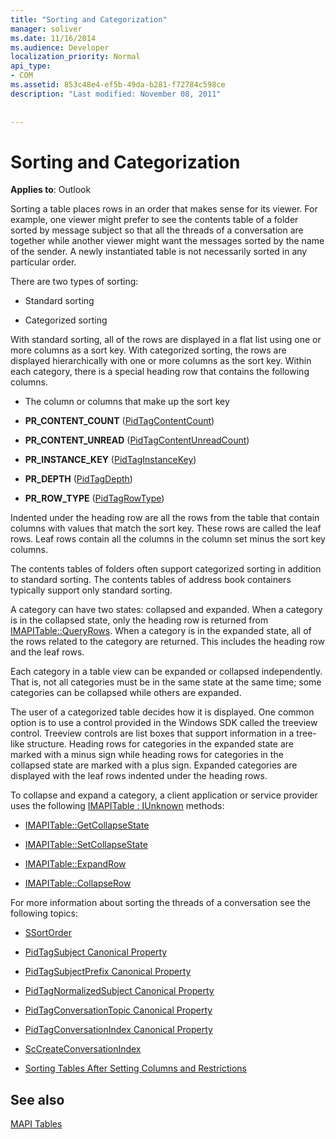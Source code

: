 ```yaml
---
title: "Sorting and Categorization"
manager: soliver
ms.date: 11/16/2014
ms.audience: Developer
localization_priority: Normal
api_type:
- COM
ms.assetid: 853c48e4-ef5b-49da-b281-f72784c598ce
description: "Last modified: November 08, 2011"
 
 
---
```


# Sorting and Categorization

 
  
**Applies to**: Outlook 
  
Sorting a table places rows in an order that makes sense for its viewer. For example, one viewer might prefer to see the contents table of a folder sorted by message subject so that all the threads of a conversation are together while another viewer might want the messages sorted by the name of the sender. A newly instantiated table is not necessarily sorted in any particular order. 
  
There are two types of sorting:
  
- Standard sorting
    
- Categorized sorting 
    
With standard sorting, all of the rows are displayed in a flat list using one or more columns as a sort key. With categorized sorting, the rows are displayed hierarchically with one or more columns as the sort key. Within each category, there is a special heading row that contains the following columns.
  
- The column or columns that make up the sort key
    
- **PR_CONTENT_COUNT** ([PidTagContentCount](pidtagcontentcount-canonical-property.md))
    
- **PR_CONTENT_UNREAD** ([PidTagContentUnreadCount](pidtagcontentunreadcount-canonical-property.md))
    
- **PR_INSTANCE_KEY** ([PidTagInstanceKey](pidtaginstancekey-canonical-property.md))
    
- **PR_DEPTH** ([PidTagDepth](pidtagdepth-canonical-property.md))
    
- **PR_ROW_TYPE** ([PidTagRowType](pidtagrowtype-canonical-property.md)) 
    
Indented under the heading row are all the rows from the table that contain columns with values that match the sort key. These rows are called the leaf rows. Leaf rows contain all the columns in the column set minus the sort key columns. 
  
The contents tables of folders often support categorized sorting in addition to standard sorting. The contents tables of address book containers typically support only standard sorting. 
  
A category can have two states: collapsed and expanded. When a category is in the collapsed state, only the heading row is returned from [IMAPITable::QueryRows](imapitable-queryrows.md). When a category is in the expanded state, all of the rows related to the category are returned. This includes the heading row and the leaf rows. 
  
Each category in a table view can be expanded or collapsed independently. That is, not all categories must be in the same state at the same time; some categories can be collapsed while others are expanded. 
  
The user of a categorized table decides how it is displayed. One common option is to use a control provided in the Windows SDK called the treeview control. Treeview controls are list boxes that support information in a tree-like structure. Heading rows for categories in the expanded state are marked with a minus sign while heading rows for categories in the collapsed state are marked with a plus sign. Expanded categories are displayed with the leaf rows indented under the heading rows. 
  
To collapse and expand a category, a client application or service provider uses the following [IMAPITable : IUnknown](imapitableiunknown.md) methods: 
  
- [IMAPITable::GetCollapseState](imapitable-getcollapsestate.md)
    
- [IMAPITable::SetCollapseState](imapitable-setcollapsestate.md)
    
- [IMAPITable::ExpandRow](imapitable-expandrow.md)
    
- [IMAPITable::CollapseRow](imapitable-collapserow.md)
    
For more information about sorting the threads of a conversation see the following topics:
  
- [SSortOrder](ssortorder.md)
    
- [PidTagSubject Canonical Property](pidtagsubject-canonical-property.md)
    
- [PidTagSubjectPrefix Canonical Property](pidtagsubjectprefix-canonical-property.md)
    
- [PidTagNormalizedSubject Canonical Property](pidtagnormalizedsubject-canonical-property.md)
    
- [PidTagConversationTopic Canonical Property](pidtagconversationtopic-canonical-property.md)
    
- [PidTagConversationIndex Canonical Property](pidtagconversationindex-canonical-property.md)
    
- [ScCreateConversationIndex](sccreateconversationindex.md)
    
- [Sorting Tables After Setting Columns and Restrictions](sorting-tables-after-setting-columns-and-restrictions.md)
    
## See also



[MAPI Tables](mapi-tables.md)

